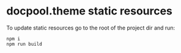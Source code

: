 # docpool.theme static resources

To update static resources go to the root of the project dir and run:

    npm i
    npm run build
